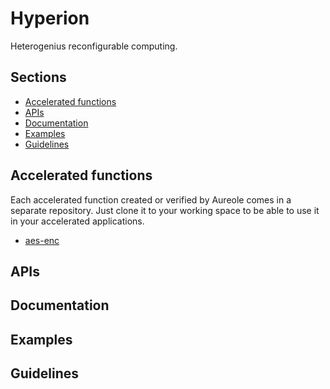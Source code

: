 # Hyperion
Heterogenius reconfigurable computing.

## Sections
* [Accelerated functions](#accelerated-functions)
* [APIs](#apis)
* [Documentation](#documentation)
* [Examples](#examples)
* [Guidelines](#guidelines)

## Accelerated functions
Each accelerated function created or verified by Aureole comes in a separate repository. Just clone it to your working space to be able to use it in your accelerated applications.

* [aes-enc](https://github.com/aureoleag/hyperion-aes-enc)

## APIs

## Documentation

## Examples

## Guidelines